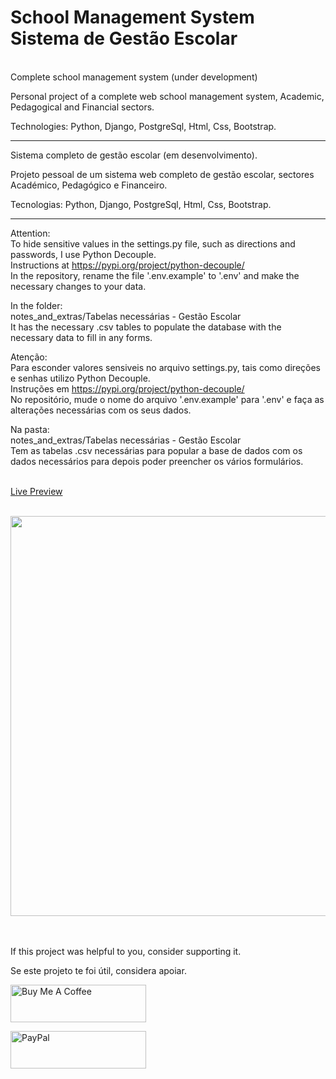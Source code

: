 # School Management System<br>Sistema de Gestão Escolar

<br>Complete school management system (under development)

Personal project of a complete web school management system, Academic, Pedagogical and Financial sectors.

Technologies: Python, Django, PostgreSql, Html, Css, Bootstrap.
<hr>

Sistema completo de gestão escolar (em desenvolvimento).

Projeto pessoal de um sistema web completo de gestão escolar, sectores Académico, Pedagógico e Financeiro.

Tecnologias: Python, Django, PostgreSql, Html, Css, Bootstrap.
<hr>

Attention:  
To hide sensitive values in the settings.py file, such as directions and passwords, I use Python Decouple.  
Instructions at https://pypi.org/project/python-decouple/  
In the repository, rename the file '.env.example' to '.env' and make the necessary changes to your data.

In the folder:<br>
notes_and_extras/Tabelas necessárias - Gestão Escolar<br>
It has the necessary .csv tables to populate the database with the necessary data to fill in any forms.

Atenção:  
Para esconder valores sensiveis no arquivo settings.py, tais como direções e senhas utilizo Python Decouple.  
Instruções em https://pypi.org/project/python-decouple/<br>
No repositório, mude o nome do arquivo '.env.example' para '.env' e faça as alterações necessárias com os seus dados.

Na pasta:<br>
notes_and_extras/Tabelas necessárias - Gestão Escolar<br>
Tem as tabelas .csv necessárias para popular a base de dados com os dados necessários para depois poder preencher os vários formulários.

<br><a href="https://gestao-escolar.up.railway.app/" target="_blank">Live Preview</a>

<br><a href="https://gestao-escolar.up.railway.app/" target="_blank"><img src="https://res.cloudinary.com/antoniocalheirosneves/image/upload/v1639775458/gestao_escolar/gestao_escolar_seo.jpg" style="width:640px;height:auto;"></a>

<br><br>
If this project was helpful to you, consider supporting it.

Se este projeto te foi útil, considera apoiar.

<a href="https://www.buymeacoffee.com/ACN70" target="_blank"><img src="https://cdn.buymeacoffee.com/buttons/v2/default-blue.png" alt="Buy Me A Coffee" style="height: 60px !important;width: 217px !important;" ></a>

<a href="https://www.paypal.com/paypalme/acn70" target="_blank"><img src="https://res.cloudinary.com/antoniocalheirosneves/image/upload/v1752426877/V%C3%A1rios/PayPal_-_Pequeno_gnhpfv.png" alt="PayPal" style="height: 60px !important;width: 217px !important;" ></a>
